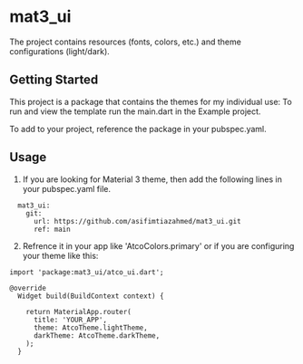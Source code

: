 # mat3_ui

The project contains resources (fonts, colors, etc.) and theme configurations (light/dark).

## Getting Started

This project is a package that contains the themes for my individual use:
To run and view the template run the main.dart in the Example project.

To add to your project, reference the package in your pubspec.yaml.

## Usage
1. If you are looking for Material 3 theme, then add the following lines in your pubspec.yaml file.
```
  mat3_ui:
    git:
      url: https://github.com/asifimtiazahmed/mat3_ui.git
      ref: main
```

2. Refrence it in your app like 'AtcoColors.primary' or if you are configuring your theme like this:
```
import 'package:mat3_ui/atco_ui.dart';

@override
  Widget build(BuildContext context) {

    return MaterialApp.router(
      title: 'YOUR_APP',
      theme: AtcoTheme.lightTheme,
      darkTheme: AtcoTheme.darkTheme,
    );
  }
```